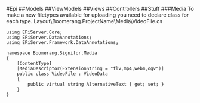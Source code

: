 #Epi
##Models
##ViewModels
##Views
##Controllers
##Stuff
###Media
To make a new filetypes available for uploading you need to declare class for each type.
Layout\Boomerang.ProjectName\Media\VideoFile.cs

```
using EPiServer.Core;
using EPiServer.DataAnnotations;
using EPiServer.Framework.DataAnnotations;

namespace Boomerang.Signifor.Media
{
    [ContentType]
    [MediaDescriptor(ExtensionString = "flv,mp4,webm,ogv")]
    public class VideoFile : VideoData
    {
        public virtual string AlternativeText { get; set; }
    }
}
```